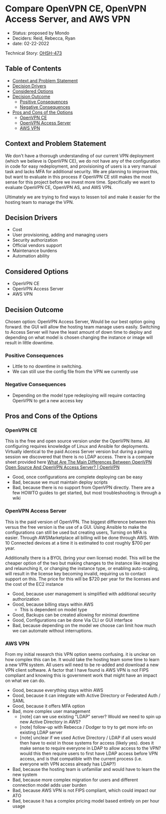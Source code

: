 # Compare OpenVPN CE, OpenVPN Access Server, and AWS VPN
<!-- Source: https://raw.githubusercontent.com/adr/madr/main/template/adr-template.md -->

* Status: proposed by Mondo
* Deciders: Reid, Rebecca, Ryan
* date: 02-22-2022

Technical Story: [OHSH-473](https://ocio-jira.acf.hhs.gov/browse/OHSH-473)

## Table of Contents

<!-- mdformat-toc start --slug=github --no-anchors --maxlevel=6 --minlevel=1 -->

* [Context and Problem Statement](#context-and-problem-statement)
* [Decision Drivers](#decision-drivers-)
* [Considered Options](#considered-options)
* [Decision Outcome](#decision-outcome)
  * [Positive Consequences](#positive-consequences-)
  * [Negative Consequences](#negative-consequences-)
* [Pros and Cons of the Options](#pros-and-cons-of-the-options-)
  * [OpenVPN CE](#OpenVPN-CE)
  * [OpenVPN Access Server](#OpenVPN-Access-Server)
  * [AWS VPN](#AWS-VPN)

<!-- mdformat-toc end -->


## Context and Problem Statement

We don't have a thorough understanding of our current VPN deployment (which we believe is OpenVPN CE), we do not have any of the configuration in code for easy redeployment, and provisioning of users is a very manual task and lacks MFA for additional security. We are planning to improve this, but want to evaluate in this process if OpenVPN CE still makes the most sense for this project before we invest more time. Specifically we want to evaluate OpenVPN CE, OpenVPN AS, and AWS VPN.

Ultimately we are trying to find ways to lessen toil and make it easier for the hosting team to manage the VPN.

## Decision Drivers

* Cost
* User provisioning, adding and managing users
* Security authorization
* Official vendors support
* Maintenance burdens
* Automation ability


## Considered Options

* OpenVPN CE
* OpenVPN Access Server
* AWS VPN

## Decision Outcome

Chosen option: OpenVPN Access Server, Would be our best option going forward. the GUI will allow the hosting team manage users easily. Switching to Access Server will have the least amount of down time to deploy and depending on what model is chosen changing the instance or image will result in little downtime.

### Positive Consequences

* Little to no downtime in switching.
* We can still use the config file from the VPN we currently use

### Negative Consequences

* Depending on the model type redeploying will require contacting OpenVPN to get a new access key


## Pros and Cons of the Options

### OpenVPN CE

This is the free and open source version under the OpenVPN Items. All configuring requires knowledge of Linux and Ansible for deployments. Virtually identical to the paid Access Server version but during a pairing session we discovered that there is no LDAP access. There is a compare sheet provided here [What Are The Main Differences Between OpenVPN Open Source And OpenVPN Access Server? | OpenVPN](https://openvpn.net/faq/what-are-the-main-differences-between-openvpn-open-source-and-openvpn-access-server/)

* Good, once configurations are complete deploying can be easy
* Bad, because we must maintain deploy scripts
* Bad, because there is no support from OpenVPN directly. There are a few HOWTO guides to get started, but most troubleshooting is through a wiki

### OpenVPN Access Server

This is the paid version of OpenVPN. The biggest difference between this versus the free version is the use of a GUI. Using Ansible to make the configurations can still be used but creating users, Turning on MFA is easier. Through AWSMarketplace all billing will be done through AWS. With 10 Connected devices at a time it is estimated to cost roughly $700 per year.

Additionally there is a BYOL (bring your own license) model. This will be the cheaper option of the two but making changes to the instance like imaging and relaunching it, or changing the instance type, or enabling auto-scaling, will result in the license key becoming invalid, requiring us to contact support on this. The price for this will be $720 per year for the licenses and the cost of the EC2 instance

* Good, because user management is simplified with additional security authorization
* Good, because billing stays within AWS
  * This is dependent on model type
* Good, Backups can be created allowing for minimal downtime
* Good, Configurations can be done Via CLI or GUI interface
* Bad, because depending on the model we choose can limit how much we can automate without interruptions.


### AWS VPN

From my initial research this VPN option seems confusing. it is unclear on how complex this can be. It would take the hosting team some time to learn a new VPN system. All users will need to be re-added and download a new VPN client software. A factor that I have found is AWS VPN is not FIPS compliant and knowing this is government work that might have an impact on what we can do.

* Good, because everything stays within AWS
* Good, because it can integrate with Active Directory or Federated Auth / SAML
* Good, because it offers MFA option
* Bad, more complex user management
  * [note] can we use existing "LDAP" server? Would we need to spin up new Active Directory in AWS?
  * [note] follow-up with Rebecca / Dodger to try to get more info on existing LDAP server
  * [note] unclear if we used Active Directory / LDAP if all users would then have to exist in those systems for access (likely yes). does it make sense to require everyone in LDAP to allow access to the VPN? would this then require users to first have LDAP access before VPN access, and is that compatible with the current process (i.e. everyone with VPN access already has LDAP?)
* Bad, because the hosting team is unfamiliar and would have to learn the new system
* Bad, because more complex migration for users and different connection model adds user burden
* Bad, because AWS VPN is not FIPS compliant, which could impact our ATO
* Bad, because it has a complex pricing model based entirely on per hour usage
